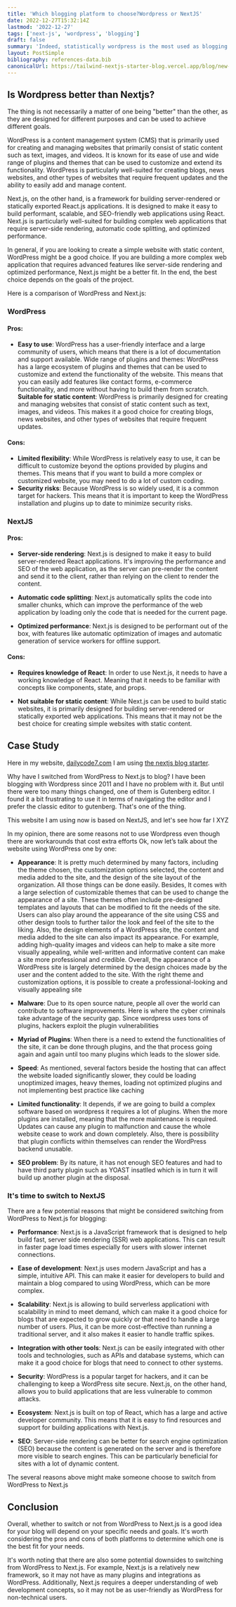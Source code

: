 ```yaml
---
title: 'Which blogging platform to choose?Wordpress or NextJS'
date: 2022-12-27T15:32:14Z
lastmod: '2022-12-27'
tags: ['next-js', 'wordpress', 'blogging']
draft: false
summary: 'Indeed, statistically wordpress is the most used as blogging platform and 43.2% of all websites on the internet make use of it. Since 20122, the usage of Wordpress is increasing 12% per year. However,'
layout: PostSimple
bibliography: references-data.bib
canonicalUrl: https://tailwind-nextjs-starter-blog.vercel.app/blog/new-features-in-v1/
---
```


## Is Wordpress better than Nextjs?

The thing is not necessarily a matter of one being "better" than the other, as they are designed for different purposes and can be used to achieve different goals.

WordPress is a content management system (CMS) that is primarily used for creating and managing websites that primarily consist of static content such as text, images, and videos. It is known for its ease of use and wide range of plugins and themes that can be used to customize and extend its functionality. WordPress is particularly well-suited for creating blogs, news websites, and other types of websites that require frequent updates and the ability to easily add and manage content.

Next.js, on the other hand, is a framework for building server-rendered or statically exported React.js applications. It is designed to make it easy to build performant, scalable, and SEO-friendly web applications using React. Next.js is particularly well-suited for building complex web applications that require server-side rendering, automatic code splitting, and optimized performance.

In general, if you are looking to create a simple website with static content, WordPress might be a good choice. If you are building a more complex web application that requires advanced features like server-side rendering and optimized performance, Next.js might be a better fit. In the end, the best choice depends on the goals of the project.

Here is a comparison of WordPress and Next.js:

### WordPress

#### Pros:

- **Easy to use**: WordPress has a user-friendly interface and a large community of users, which means that there is a lot of documentation and support available.
  Wide range of plugins and themes: WordPress has a large ecosystem of plugins and themes that can be used to customize and extend the functionality of the website. This means that you can easily add features like contact forms, e-commerce functionality, and more without having to build them from scratch.
  **Suitable for static content**: WordPress is primarily designed for creating and managing websites that consist of static content such as text, images, and videos. This makes it a good choice for creating blogs, news websites, and other types of websites that require frequent updates.

#### Cons:

- **Limited flexibility**: While WordPress is relatively easy to use, it can be difficult to customize beyond the options provided by plugins and themes. This means that if you want to build a more complex or customized website, you may need to do a lot of custom coding.
- **Security risks**: Because WordPress is so widely used, it is a common target for hackers. This means that it is important to keep the WordPress installation and plugins up to date to minimize security risks.

### NextJS

#### Pros:

- **Server-side rendering**: Next.js is designed to make it easy to build server-rendered React applications. It's improving the performance and SEO of the web application, as the server can pre-render the content and send it to the client, rather than relying on the client to render the content.

- **Automatic code splitting**: Next.js automatically splits the code into smaller chunks, which can improve the performance of the web application by loading only the code that is needed for the current page.

- **Optimized performance**: Next.js is designed to be performant out of the box, with features like automatic optimization of images and automatic generation of service workers for offline support.

#### Cons:

- **Requires knowledge of React**: In order to use Next.js, it needs to have a working knowledge of React. Meaning that it needs to be familiar with concepts like components, state, and props.

- **Not suitable for static content**: While Next.js can be used to build static websites, it is primarily designed for building server-rendered or statically exported web applications. This means that it may not be the best choice for creating simple websites with static content.

## Case Study

Here in my website, [dailycode7.com](https://dailycoding7.com) I am using [the nextjs blog starter](https://github.com/timlrx/tailwind-nextjs-starter-blog).

Why have I switched from WordPress to Next.js to blog? I have been blogging with Wordpress since 2011 and I have no problem with it. But until there were too many things changed, one of them is Gutenberg editor. I found it a bit frustrating to use it in terms of navigating the editor and I prefer the classic editor to gutenberg. That's one of the thing.

This website I am using now is based on NextJS, and let's see how far I XYZ

In my opinion, there are some reasons not to use Wordpress even though there are workarounds that cost extra efforts
Ok, now let’s talk about the website using WordPress one by one:

- **Appearance**: It is pretty much determined by many factors, including the theme chosen, the customization options selected, the content and media added to the site, and the design of the site layout of the organization. All those things can be done easily. Besides, It comes with a large selection of customizable themes that can be used to change the appearance of a site. These themes often include pre-designed templates and layouts that can be modified to fit the needs of the site. Users can also play around the appearance of the site using CSS and other design tools to further tailor the look and feel of the site to the liking. Also, the design elements of a WordPress site, the content and media added to the site can also impact its appearance. For example, adding high-quality images and videos can help to make a site more visually appealing, while well-written and informative content can make a site more professional and credible. Overall, the appearance of a WordPress site is largely determined by the design choices made by the user and the content added to the site. With the right theme and customization options, it is possible to create a professional-looking and visually appealing site

- **Malware**: Due to its open source nature, people all over the world can contribute to software improvements. Here is where the cyber criminals take advantage of the security gap. Since wordpress uses tons of plugins, hackers exploit the plugin vulnerabilities

- **Myriad of Plugins**: When there is a need to extend the functionalities of the site, it can be done through plugins, and the that process going again and again until too many plugins which leads to the slower side.
- **Speed**: As mentioned, several factors beside the hosting that can affect the website loaded significantly slower, they could be loading unoptimized images, heavy themes, loading not optimized plugins and not implementing best practice like caching
- **Limited functionality**: It depends, if we are going to build a complex software based on wordpress it requires a lot of plugins. When the more plugins are installed, meaning that the more maintenance is required. Updates can cause any plugin to malfunction and cause the whole website cease to work and down completely. Also, there is possibility that plugin conflicts within themselves can render the WordPress backend unusable.

- **SEO problem**: By its nature, it has not enough SEO features and had to have third party plugin such as YOAST insatlled which is in turn it will build up another plugin at the disposal.

### It's time to switch to NextJS

There are a few potential reasons that might be considered switching from WordPress to Next.js for blogging:

- **Performance**: Next.js is a JavaScript framework that is designed to help build fast, server side rendering (SSR) web applications. This can result in faster page load times especially for users with slower internet connections.

- **Ease of development**: Next.js uses modern JavaScript and has a simple, intuitive API. This can make it easier for developers to build and maintain a blog compared to using WordPress, which can be more complex.

- **Scalability**: Next.js is allowing to build serverless applicationi with scalability in mind to meet demand, which can make it a good choice for blogs that are expected to grow quickly or that need to handle a large number of users. Plus, it can be more cost-effective than running a traditional server, and it also makes it easier to handle traffic spikes.

- **Integration with other tools**: Next.js can be easily integrated with other tools and technologies, such as APIs and database systems, which can make it a good choice for blogs that need to connect to other systems.

- **Security**: WordPress is a popular target for hackers, and it can be challenging to keep a WordPress site secure. Next.js, on the other hand, allows you to build applications that are less vulnerable to common attacks.

- **Ecosystem**: Next.js is built on top of React, which has a large and active developer community. This means that it is easy to find resources and support for building applications with Next.js.

- **SEO**: Server-side rendering can be better for search engine optimization (SEO) because the content is generated on the server and is therefore more visible to search engines. This can be particularly beneficial for sites with a lot of dynamic content.

The several reasons above might make someone choose to switch from WordPress to Next.js

## Conclusion

Overall, whether to switch or not from WordPress to Next.js is a good idea for your blog will depend on your specific needs and goals. It's worth considering the pros and cons of both platforms to determine which one is the best fit for your needs.

It's worth noting that there are also some potential downsides to switching from WordPress to Next.js. For example, Next.js is a relatively new framework, so it may not have as many plugins and integrations as WordPress. Additionally, Next.js requires a deeper understanding of web development concepts, so it may not be as user-friendly as WordPress for non-technical users.
